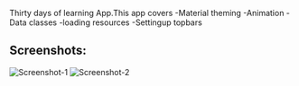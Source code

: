 Thirty days of learning App.This app covers
-Material theming
-Animation
-Data classes
-loading resources
-Settingup topbars

## Screenshots:
![Screenshot-1](https://pixvid.org/images/2025/05/08/thirty-days-day.png)
![Screenshot-2](https://pixvid.org/images/2025/05/08/thirty-days-night.png)